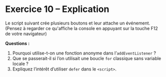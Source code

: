 # Exercice 10 – Explication

Le script suivant crée plusieurs boutons et leur attache un événement.
(Pensez à regarder ce qu'affiche la console en appuyant sur la touche F12 de votre navigateur)

**Questions :**

1. Pourquoi utilise-t-on une fonction anonyme dans l’`addEventListener` ?
2. Que se passerait-il si l’on utilisait une boucle `for` classique sans variable locale ?
3. Expliquez l’intérêt d’utiliser `defer` dans le `<script>`.

